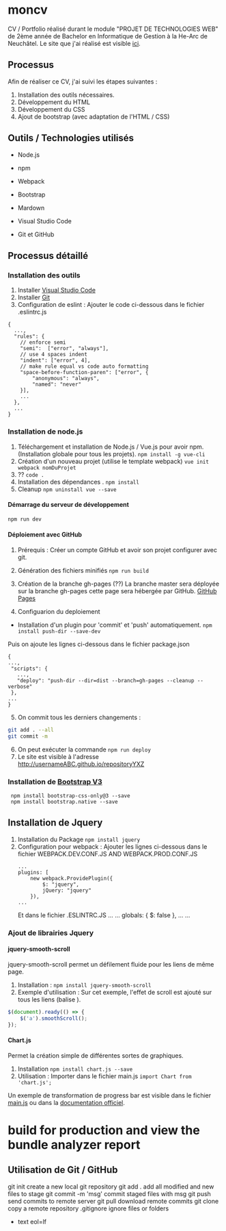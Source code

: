 # moncv
CV / Portfolio réalisé durant le module "PROJET DE TECHNOLOGIES WEB" de 2ème année de Bachelor en Informatique de Gestion à la He-Arc de Neuchâtel.
Le site que j'ai réalisé est visible [ici](https://heg-web.github.io/moncv-CismE97/).
## Processus
Afin de réaliser ce CV, j'ai suivi les étapes suivantes : 

1. Installation des outils nécessaires. 
2. Développement du HTML
3. Développement du CSS
4. Ajout de bootstrap (avec adaptation de l'HTML / CSS)

## Outils / Technologies utilisés

- Node.js
- npm
- Webpack

- Bootstrap
- Mardown

- Visual Studio Code
- Git et GitHub

## Processus détaillé
### Installation des outils
1. Installer [Visual Studio Code](https://code.visualstudio.com/Download)
2. Installer [Git](https://git-scm.com/downloads)
3. Configuration de eslint : Ajouter le code ci-dessous dans le fichier .eslintrc.js
```
{
  ...,
  "rules": {
    // enforce semi
    "semi":  ["error", "always"],
    // use 4 spaces indent
    "indent": ["error", 4],
    // make rule equal vs code auto formatting
    "space-before-function-paren": ["error", {
        "anonymous": "always",
        "named": "never"
    }],
    ...
  },
  ...
}
```

### Installation de node.js
1. Téléchargement et installation de Node.js / Vue.js pour avoir npm. (Installation globale pour tous les projets). ``` npm install -g vue-cli ```
2. Création d'un nouveau projet (utilise le template webpack) ``` vue init webpack nomDuProjet ```
3. ??  ``` code . ```
4. Installation des dépendances . ``` npm install ```
4. Cleanup ``` npm uninstall vue --save ```

#### Démarrage du serveur de développement
``` bash
npm run dev
```
#### Déploiement avec GitHub
1. Prérequis : Créer un compte GitHub et avoir son projet configurer avec git. 
2. Génération des fichiers minifiés ```npm run build ```
3. Création de la branche gh-pages  (??)
La branche master sera déployée sur la branche gh-pages cette page sera hébergée par GitHub.
[GitHub Pages](https://pages.github.com/)

4. Configuarion du deploiement
- Installation d'un plugin pour 'commit' et 'push' automatiquement.
 ```npm install push-dir --save-dev```

Puis on ajoute les lignes ci-dessous dans le fichier package.json
 ```
{
...,
  "scripts": {
    ...,
    "deploy": "push-dir --dir=dist --branch=gh-pages --cleanup --verbose"
  },
...
}
 ```

5. On commit tous les derniers changements :
``` bash 
git add . --all
git commit -m
```
6. On peut exécuter la commande ```npm run deploy```
7. Le site est visible à l'adresse http://usernameABC.github.io/repositoryYXZ 


### Installation de  [Bootstrap V3](https://getbootstrap.com/docs/3.3/)
```
 npm install bootstrap-css-only@3 --save
 npm install bootstrap.native --save
```

## Installation de Jquery
1. Installation du Package ```npm install jquery```
2. Configuration pour webpack : 
    Ajouter les lignes ci-dessous dans le fichier WEBPACK.DEV.CONF.JS AND WEBPACK.PROD.CONF.JS
    ```
    ...
    plugins: [
        new webpack.ProvidePlugin({
            $: "jquery",
            jQuery: "jquery"
        }),
    ...
    ```
    Et dans le fichier .ESLINTRC.JS
    ...
    ...
    globals: {
        $: false
    },
    ...
    ...

### Ajout de librairies Jquery
#### jquery-smooth-scroll
jquery-smooth-scroll permet un défilement fluide pour les liens de même page.
1. Installation : ```npm install jquery-smooth-scroll```
2. Exemple d'utilisation : Sur cet exemple, l'effet de scroll est ajouté sur tous les liens (balise <a>).
```javascript
$(document).ready(() => {
    $('a').smoothScroll();
});
``` 
#### Chart.js
Permet la création simple de différentes sortes de graphiques.
1. Installation  ```npm install chart.js --save```
2. Utilisation : Importer dans le fichier main.js  ```import Chart from 'chart.js';```

Un exemple de transformation de progress bar est visible dans le fichier [main.js](https://github.com/heg-web/moncv-CismE97/blob/master/src/main.js) ou dans la [documentation officiel](http://www.chartjs.org/). 



# build for production and view the bundle analyzer report


## Utilisation de Git / GitHub
git init create a new local git repository
git add . add all modified and new files to stage
git commit -m 'msg' commit staged files with msg
git push send commits to remote server
git pull download remote commits
git clone copy a remote repository
.gitignore ignore files or folders


* text eol=lf


